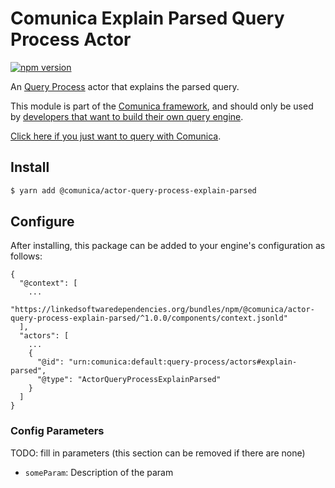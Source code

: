 # Comunica Explain Parsed Query Process Actor

[![npm version](https://badge.fury.io/js/%40comunica%2Factor-query-process-explain-parsed.svg)](https://www.npmjs.com/package/@comunica/actor-query-process-explain-parsed)

An [Query Process](https://github.com/comunica/comunica/tree/master/packages/bus-query-process) actor
that explains the parsed query.

This module is part of the [Comunica framework](https://github.com/comunica/comunica),
and should only be used by [developers that want to build their own query engine](https://comunica.dev/docs/modify/).

[Click here if you just want to query with Comunica](https://comunica.dev/docs/query/).

## Install

```bash
$ yarn add @comunica/actor-query-process-explain-parsed
```

## Configure

After installing, this package can be added to your engine's configuration as follows:
```text
{
  "@context": [
    ...
    "https://linkedsoftwaredependencies.org/bundles/npm/@comunica/actor-query-process-explain-parsed/^1.0.0/components/context.jsonld"  
  ],
  "actors": [
    ...
    {
      "@id": "urn:comunica:default:query-process/actors#explain-parsed",
      "@type": "ActorQueryProcessExplainParsed"
    }
  ]
}
```

### Config Parameters

TODO: fill in parameters (this section can be removed if there are none)

* `someParam`: Description of the param
